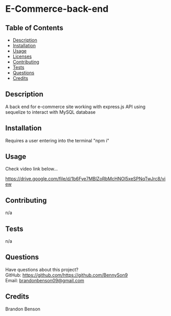# E-Commerce-back-end

## Table of Contents

- [Description](#description)
- [Installation](#installation)
- [Usage](#usage)
- [Licenses](#licenses)
- [Contributing](#contributing)
- [Tests](#tests)
- [Questions](#questions)
- [Credits](#credits)

## Description

A back end for e-commerce site working with express.js API using sequelize to interact with MySQL database

## Installation

Requires a user entering into the terminal "npm i"

## Usage

Check video link below...

https://drive.google.com/file/d/1b6Fye7MBlZoRbMcHNOl5xeSPNqTwJrc8/view

## Contributing

n/a

## Tests

n/a

## Questions

Have questions about this project?  
 GitHub: https://github.com/https://github.com/BennySon9  
 Email: brandonbenson09@gmail.com

## Credits

Brandon Benson
